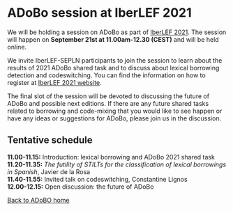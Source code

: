 # ADoBo session at IberLEF 2021  

We will be holding a session on ADoBo as part of [IberLEF 2021](https://sites.google.com/view/iberlef2021/workshop). The session will happen on **September 21st at 11.00am-12.30 (CEST)** and will be held online. 

We invite IberLEF-SEPLN participants to join the session to learn about the results of 2021 ADoBo shared task and to discuss about lexical borrowing detection and codeswitching. You can find the information on how to register at [IberLEF 2021 website](https://sites.google.com/view/iberlef2021/workshop).

The final slot of the session will be devoted to discussing the future of ADoBo and possible next editions. If there are any future shared tasks related to borrowing and code-mixing that you would like to see happen or have any ideas or suggestions for ADoBo, please join us in the discussion.

## Tentative schedule
**11.00-11.15:** Introduction: lexical borrowing and ADoBo 2021 shared task  
**11.20-11.35:** _The futility of STILTs for the classification of lexical borrowings in Spanish_, Javier de la Rosa  
**11.40-11.55:** Invited talk on codeswitching, Constantine Lignos  
**12.00-12.15:** Open discussion: the future of ADoBo  

[Back to ADoBO home](https://adobo-task.github.io/)